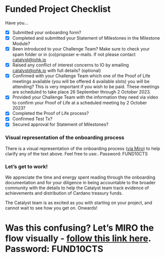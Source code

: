 # **Funded Project Checklist**

Have you…

- [x] Submitted your onboarding form?
- [x] Completed and submitted your Statement of Milestones in the Milestone Module? 
- [x] Been introduced to your Challenge Team? Make sure to check your spam folder or in (co)proposer e-mails. If not please contact catalyst@iohk.io
- [x] Raised any conflict of interest concerns to IO by emailing catalyst@iohk.io with full details? (optional)
- [x] Confirmed with your Challenge Team which one of the Proof of Life meetings available (you will be offered 4 available slots) you will be attending? This is very important if you wish to be paid. These meetings are scheduled to take place 26 September through 2 October 2023.
- [x] Provided your Challenge Team with the information they need via video to confirm your Proof of Life at a scheduled meeting by 2 October 2023? 
- [x] Completed the Proof of Life process?
- [x] Confirmed Test Tx?
- [x] Secured approval for Statement of Milestones?

### Visual representation of the onboarding process
There is a visual representation of the onboarding process ([via Miro](https://miro.com/app/board/uXjVMl58BN8=/?share_link_id=764637296982)) to help clarify any of the text above. Feel free to use:. Password: FUND10CTS

### Let’s get to work!
We appreciate the time and energy spent reading through the onboarding documentation and for your diligence in being accountable to the broader community with the details to help the Catalyst team track evidence of achievements and distribution of Cardano treasury funds. 

The Catalyst team is as excited as you with starting on your project, and cannot wait to see how you get on. Onwards!

# **Was this confusing? Let’s MIRO the flow visually - [follow this link here](https://miro.com/app/board/uXjVMl58BN8=/?share_link_id=764637296982). Password: FUND10CTS**
